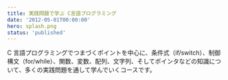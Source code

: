 ```yaml
---
title: 実践問題で学ぶ C言語プログラミング
date: '2012-05-01T00:00:00'
hero: splash.png
status: 'published'
---
```


C 言語プログラミングでつまづくポイントを中心に、条件式（if/switch）、制御構文（for/while）、関数、変数、配列、文字列、そしてポインタなどの知識について、多くの実践問題を通して学んでいくコースです。

